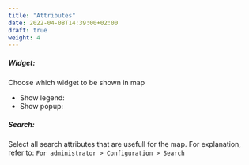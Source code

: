 ```yaml
---
title: "Attributes"
date: 2022-04-08T14:39:00+02:00
draft: true
weight: 4
---
```


##### Widget:
Choose which widget to be shown in map
- Show legend: 
- Show popup:  

##### Search:
Select all search attributes that are usefull for the map. For explanation, refer to: `For administrator > Configuration > Search`